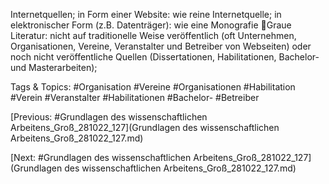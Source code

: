 Internetquellen; in Form einer Website: wie reine Internetquelle; in elektronischer Form 
(z.B. Datenträger): wie eine Monografie
Graue Literatur: nicht auf traditionelle Weise veröffentlich (oft Unternehmen, 
Organisationen, Vereine, Veranstalter und Betreiber von Webseiten) oder noch nicht 
veröffentliche Quellen (Dissertationen, Habilitationen, Bachelor- und Masterarbeiten); 

   Tags & Topics:
   #Organisation
   #Vereine
   #Organisationen
   #Habilitation
   #Verein
   #Veranstalter
   #Habilitationen
   #Bachelor-
   #Betreiber

[Previous: #Grundlagen des wissenschaftlichen Arbeitens_Groß_281022_127](Grundlagen des wissenschaftlichen Arbeitens_Groß_281022_127.md)

[Next: #Grundlagen des wissenschaftlichen Arbeitens_Groß_281022_127](Grundlagen des wissenschaftlichen Arbeitens_Groß_281022_127.md)